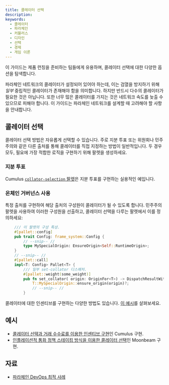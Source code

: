 ```yaml
---
title: 콜레이터 선택
description:
keywords:
  - 콜레이터
  - 파라체인
  - 커뮬러스
  - 디자인
  - 선택
  - 경제
  - 게임 이론
---
```


이 가이드는 제품 런칭을 준비하는 팀들에게 유용하며, 콜레이터 선택에 대한 다양한 옵션을 탐색합니다.

파라체인 네트워크의 콜레이터가 설정되어 있어야 하는데, 이는 검열을 방지하기 위해 _일부_ 중립적인 콜레이터가 존재해야 함을 의미합니다. 하지만 반드시 다수의 콜레이터가 필요한 것은 아닙니다.
또한 너무 많은 콜레이터를 가지는 것은 네트워크 속도를 늦출 수 있으므로 피해야 합니다.
이 가이드는 파라체인 네트워크를 설계할 때 고려해야 할 사항을 안내합니다.

## 콜레이터 선택

콜레이터 선택 방법은 자유롭게 선택할 수 있습니다.
주로 지분 투표 또는 위원회나 민주주의와 같은 다른 출처를 통해 콜레이터를 직접 지정하는 방법이 일반적입니다.
두 경우 모두, 필요에 가장 적합한 로직을 구현하기 위해 팔렛을 생성하세요.

### 지분 투표

Cumulus [`collator-selection` 팔렛](https://github.com/paritytech/polkadot-sdk/blob/master/cumulus/pallets/collator-selection/src/lib.rs)은 지분 투표를 구현하는 실용적인 예입니다.

### 온체인 거버넌스 사용

특정 출처를 구현하여 해당 출처의 구성원이 콜레이터가 될 수 있도록 합니다. 민주주의 팔렛을 사용하여 이러한 구성원을 선출하고, 콜레이터 선택을 다루는 팔렛에서 이를 정의하세요:

```rust
    /// 이 팔렛의 구성 특성.
	#[pallet::config]
	pub trait Config: frame_system::Config {
        // --snip-- //
        type MySpecialOrigin: EnsureOrigin<Self::RuntimeOrigin>;
    }
    // --snip-- //
    #[pallet::call]
	impl<T: Config> Pallet<T> {
		/// 일부 set-collator 디스패처.
		#[pallet::weight(some_weight)]
		pub fn set_collator( origin: OriginFor<T>) -> DispatchResultWithPostInfo {
            T::MySpecialOrigin::ensure_origin(origin)?;
            // --snip-- //
        }
```

콜레이터에 대한 인센티브를 구현하는 다양한 방법도 있습니다.
[이 예시](https://github.com/PureStake/moonbeam/blob/master/pallets/parachain-staking/src/lib.rs)를 살펴보세요.

## 예시

- [콜레이터 선택과 거래 수수료를 이용한 인센티브 구현](https://github.com/paritytech/polkadot-sdk/blob/master/cumulus/pallets/collator-selection/src/lib.rs)인 Cumulus 구현.
- [인플레이션적 통화 정책 스테이킹 방식을 이용한 콜레이터 선택](https://github.com/PureStake/moonbeam/blob/master/pallets/parachain-staking/src/lib.rs)인 Moonbeam 구현.

## 자료

- [파라체인 DevOps 최적 사례](https://gist.github.com/lovelaced/cddc1c7234b883ee37e71cf4a1d63cac)
